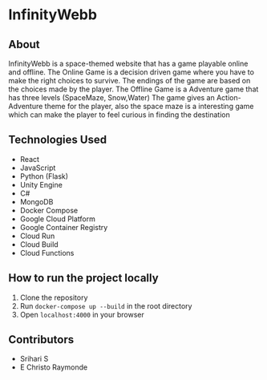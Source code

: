 # InfinityWebb

## About
InfinityWebb is a space-themed website that has a game playable online and offline. 
The Online Game is a decision driven game where you have to make the right choices to survive. The endings of the game are based on the choices made by the player. 
The Offline Game is a Adventure game that has three levels (SpaceMaze, Snow,Water) The game gives an Action-Adventure theme for the player, also  the space maze is a interesting game which can make the player to feel curious in finding the destination

## Technologies Used
- React
- JavaScript
- Python (Flask)
- Unity Engine
- C#
- MongoDB
- Docker Compose
- Google Cloud Platform
- Google Container Registry
- Cloud Run
- Cloud Build
- Cloud Functions

## How to run the project locally
1. Clone the repository
2. Run `docker-compose up --build` in the root directory
3. Open `localhost:4000` in your browser

## Contributors
- Srihari S
- E Christo Raymonde
